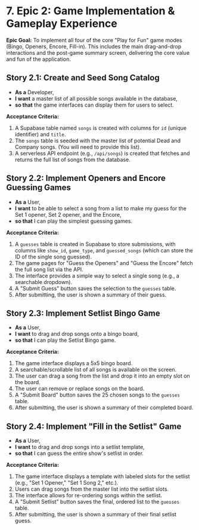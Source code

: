 # 7. Epic 2: Game Implementation & Gameplay Experience

**Epic Goal:** To implement all four of the core "Play for Fun" game modes (Bingo, Openers, Encore, Fill-in). This includes the main drag-and-drop interactions and the post-game summary screen, delivering the core value and fun of the application.

## **Story 2.1: Create and Seed Song Catalog**

- **As a** Developer,
- **I want** a master list of all possible songs available in the database,
- **so that** the game interfaces can display them for users to select.

**Acceptance Criteria:**

1. A Supabase table named `songs` is created with columns for `id` (unique identifier) and `title`.
2. The `songs` table is seeded with the master list of potential Dead and Company songs. (You will need to provide this list).
3. A serverless API endpoint (e.g., `/api/songs`) is created that fetches and returns the full list of songs from the database.

## **Story 2.2: Implement Openers and Encore Guessing Games**

- **As a** User,
- **I want** to be able to select a song from a list to make my guess for the Set 1 opener, Set 2 opener, and the Encore,
- **so that** I can play the simplest guessing games.

**Acceptance Criteria:**

1. A `guesses` table is created in Supabase to store submissions, with columns like `show_id`, `game_type`, and `guessed_songs` (which can store the ID of the single song guessed).
2. The game pages for "Guess the Openers" and "Guess the Encore" fetch the full song list via the API.
3. The interface provides a simple way to select a single song (e.g., a searchable dropdown).
4. A "Submit Guess" button saves the selection to the `guesses` table.
5. After submitting, the user is shown a summary of their guess.

## **Story 2.3: Implement Setlist Bingo Game**

- **As a** User,
- **I want** to drag and drop songs onto a bingo board,
- **so that** I can play the Setlist Bingo game.

**Acceptance Criteria:**

1. The game interface displays a 5x5 bingo board.
2. A searchable/scrollable list of all songs is available on the screen.
3. The user can drag a song from the list and drop it into an empty slot on the board.
4. The user can remove or replace songs on the board.
5. A "Submit Board" button saves the 25 chosen songs to the `guesses` table.
6. After submitting, the user is shown a summary of their completed board.

## **Story 2.4: Implement "Fill in the Setlist" Game**

- **As a** User,
- **I want** to drag and drop songs into a setlist template,
- **so that** I can guess the entire show's setlist in order.

**Acceptance Criteria:**

1. The game interface displays a template with labeled slots for the setlist (e.g., "Set 1 Opener," "Set 1 Song 2," etc.).
2. Users can drag songs from the master list into the setlist slots.
3. The interface allows for re-ordering songs within the setlist.
4. A "Submit Setlist" button saves the final, ordered list to the `guesses` table.
5. After submitting, the user is shown a summary of their final setlist guess.